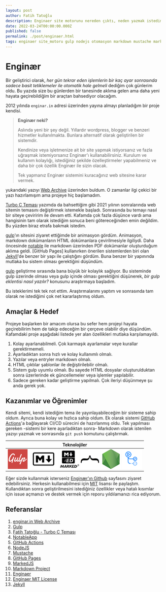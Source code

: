 ```yaml
---
layout: post
author: Fatih Tatoğlu
description: Enginaer site motorunu nereden çıktı, neden yazmak istedim, neleri başardım ve başıma neler geldi.
date: 2022-03-24T00:00:00.000Z
published: false
permalink: ./post/enginaer.html
tags: enginaer site_motoru gulp nodejs otomasyon markdown mustache markedjs
---
```


# Enginær

Bir geliştirici olarak, *her gün tekrar eden işlemlerin bir kaç ayar sonrasında sadece basit tetiklemeler ile otomatik hale gelmeli* dediğim çok günlerim oldu. Bu yazıda size bu günlerden bir tanesinde aklıma gelen ama daha yeni hayata geçirebildiğim bir araçtan bahsediyor olacağım.

2012 yılında `enginar.in` adresi üzerinden yayına almayı planladığım bir proje kendisi.

> **Enginær neki?**
>
> Aslında yeni bir şey değil. Yıllardır wordpress, blogger ve benzeri hizmetler kullanılmakta. Bunlara alternatif olarak geliştirilen bir sistemdir.
>
> Kendinize veya işletmenize ait bir site yapmak istiyorsanız ve fazla uğraşmak istemiyorsanız Enginær'ı kullanabilirsiniz. Kurulum ve kullanım kolaylığı, istediğiniz şekilde özelleştirmeler yapabilmeniz ve daha bir çok özellik Enginær ile sizin olacak.
>
> Tek yapmanız Enginær sistemini kuracağınız web sitesine karar vermek.

yukarıdaki yazıyı [Web Archive][1] üzerinden buldum. O zamanlar ilgi çekici bir yazı hazırlamışım ama projeye hiç başlamadım.

[Turbo C Teması][3] yazımda da bahsettiğim gibi 2021 yılının sonralarında web sitemin temasını değiştirmek istemekle başladı. Sonrasında bu temayı nasıl bir siteye çeviririm ile devam etti. Kafamda çok fazla düşünce vardı ama hangisinin tam olarak istediğim sonuca beni götereceğinden emin değildim. Bu yüzden biraz etrafa bakmak istedim.

[gulp][2]'ın sitesini ziyaret ettiğimde bir animasyon gördüm. Animasyon, markdown dokümanların HTML dokümanlara çevirilmesiyle ilgiliydi. Daha öncesinde [notable][4] ile markdown üzerinden PDF dokümanlar oluşturduğum aklıma geldi. [GitHub Pages] kullanırken önerilen sistemlerden biri olan [Jekyll][13]'de benzer bir yapı ile çalıştığını gördüm. Buna benzer bir yapınında mutlaka bu sistem olması gerektiğini düşündüm.

[gulp][2] geliştirme sırasında bana büyük bir kolaylık sağlıyor. Bu sisteminde gulp üzerinde olması veya gulp içinde olması gerektiğini düşünerek, *bir gulp eklentisi nasıl yazılır?* konusunu araştırmaya başladım.

Bu isteklerimi tek tek not ettim. Araştırmalarımı yaptım ve sonrasında tam olarak ne istediğimi çok net kararlaştırmış oldum.

## Amaçlar & Hedef

Projeye başlarken bir amacım olursa bu sefer hem projeyi hayata geçirebilirim hem de takip edeceğim bir çerçeve olabilir diye düşündüm. Kafamdaki proje aşağıdaki listede yer alan özellikleri mutlaka karşılamayıldı.

1. Kolay ayarlanabilmeli. Çok karmaşık ayarlamalar veye kurallar gerektirmemeli.
2. Ayarladıktan sonra hızlı ve kolay kullanımlı olmalı.
3. Yazılar veya entryler markdown olmalı.
4. HTML çıktılar şablonlar ile değiştirilebilir olmalı.
5. Sistem gulp uyumlu olmalı. Bu sayede HTML dosyalar oluşturulduktan sonra üzerlerinde ek güncellemeler veya işlemler yapılabilir.
6. Sadece gereken kadar geliştirme yapılmalı. Çok ileriyi düşünmeye şu anda gerek yok.

## Kazanımlar ve Öğrenimler

Kendi sitemi, kendi istediğim tema ile yayınlayabileceğim bir sisteme sahip oldum. Ayrıca buna kolay ve hızlıca sahip oldum. Ek olarak sistemi [GitHub Actions][5]'a bağlayarak CI/CD sürecini de hazırlanmış oldu. Tek yapılması gereken -sistemi bir kere ayarladıktan sonra- Markdown olarak istenilen yazıyı yazmak ve sonrasında `git push` komutunu çalıştırmak.

| Teknolojiler |
|-|
| ![Gulp](../image/logo-gulp.png "Gulp") ![Markdown](../image/logo-markdown.png "Markdown") ![MarkedJS](../image/logo-markedjs.png "MarkedJS") ![Mustache](../image/logo-mustache.png "Mustache") ![NodeJS](../image/logo-nodejs.png "NodeJS") ![GitHub Actions](../image/logo-github-actions.png "GitHub Actions") |

Eğer sizde kullanmak isterseniz [Enginær'ın Github][11] sayfasını ziyaret edebilirsiniz. Herkesin kullanabilmesi için [MIT][12] lisansı ile paylaştım. Kullandıktan sonra geliştirilmesini istediğiniz özellikler veya hatalı kısımlar için issue açmanızı ve destek vermek için reporu yıldılamanızı rica ediyorum.

## Referanslar

1. [enginar.in Web Archive][1]
2. [Gulp][2]
3. [Fatih Tatoğlu - Turbo C Teması][3]
4. [NotableApp][4]
5. [GitHub Actions][5]
6. [NodeJS][6]
7. [Mustache][7]
8. [GitHub Pages][8]
9. [MarkedJS][9]
10. [Markdown Project][10]
11. [Enginaer][11]
12. [Enginaer MIT License][12]
13. [Jekyll][13]

[1]: https://web.archive.org/web/20120520021450/http://enginar.in/
[2]: https://gulpjs.com/
[3]: https://blog.tatoglu.net/post/turboc-blog-theme.html
[4]: https://notable.app/
[5]: https://github.com/features/actions
[6]: https://nodejs.org/en/
[7]: https://mustache.github.io/
[8]: https://pages.github.com/
[9]: https://marked.js.org/
[10]: https://daringfireball.net/projects/markdown/
[11]: https://github.com/fatihtatoglu/enginaer
[12]: https://github.com/fatihtatoglu/enginaer/blob/master/LICENSE
[13]: https://jekyllrb.com/
